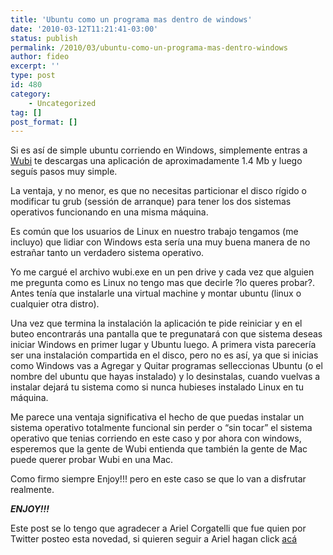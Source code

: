 ```yaml
---
title: 'Ubuntu como un programa mas dentro de windows'
date: '2010-03-12T11:21:41-03:00'
status: publish
permalink: /2010/03/ubuntu-como-un-programa-mas-dentro-windows
author: fideo
excerpt: ''
type: post
id: 480
category:
    - Uncategorized
tag: []
post_format: []
---
```

Si es así de simple ubuntu corriendo en Windows, simplemente entras a [Wubi](http://wubi-installer.org/ "ubuntu en windows") te descargas una aplicación de aproximadamente 1.4 Mb y luego seguís pasos muy simple.

La ventaja, y no menor, es que no necesitas particionar el disco rígido o modificar tu grub (sessión de arranque) para tener los dos sistemas operativos funcionando en una misma máquina.

Es común que los usuarios de Linux en nuestro trabajo tengamos (me incluyo) que lidiar con Windows esta sería una muy buena manera de no estrañar tanto un verdadero sistema operativo.

Yo me cargué el archivo wubi.exe en un pen drive y cada vez que alguien me pregunta como es Linux no tengo mas que decirle ?lo queres probar?. Antes tenía que instalarle una virtual machine y montar ubuntu (linux o cualquier otra distro).

Una vez que termina la instalación la aplicación te pide reiniciar y en el buteo encontrarás una pantalla que te pregunatará con que sistema deseas iniciar Windows en primer lugar y Ubuntu luego. A primera vista parecería ser una instalación compartida en el disco, pero no es así, ya que si inicias como Windows vas a Agregar y Quitar programas selleccionas Ubuntu (o el nombre del ubuntu que hayas instalado) y lo desinstalas, cuando vuelvas a instalar dejará tu sistema como si nunca hubieses instalado Linux en tu máquina.

Me parece una ventaja significativa el hecho de que puedas instalar un sistema operativo totalmente funcional sin perder o “sin tocar” el sistema operativo que tenias corriendo en este caso y por ahora con windows, esperemos que la gente de Wubi entienda que también la gente de Mac puede querer probar Wubi en una Mac.

Como firmo siempre Enjoy!!! pero en este caso se que lo van a disfrutar realmente.

***ENJOY!!!***

Este post se lo tengo que agradecer a Ariel Corgatelli que fue quien por Twitter posteo esta novedad, si quieren seguir a Ariel hagan click [acá](http://twitter.com/arielmcorg "Ariel Corgatelli")